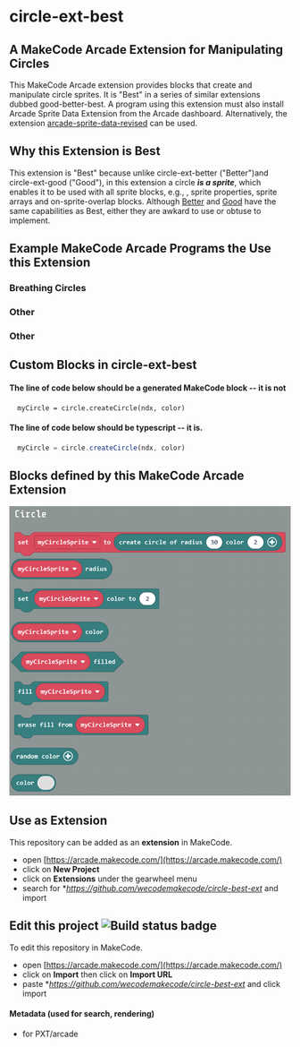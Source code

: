 # circle-ext-best
## A MakeCode Arcade Extension for Manipulating Circles

This MakeCode Arcade extension provides blocks that create and manipulate circle sprites. It is "Best" in a series of similar extensions dubbed good-better-best. A program using this extension must also install Arcade Sprite Data Extension from the Arcade dashboard. Alternatively, the extension [arcade-sprite-data-revised](../../../arcade-sprite-data-revised) can be used.

## Why this Extension is Best
This extension is "Best" because unlike circle-ext-better ("Better")and circle-ext-good ("Good"), in this extension a circle ***is a sprite***, which enables it to be used with all sprite blocks, e.g., , sprite properties, sprite arrays and on-sprite-overlap blocks. Although [Better](../../../circle-ext-better) and [Good](../../../circle-ext-good) have the same capabilities as Best, either they are awkard to use or obtuse to implement. 

## Example MakeCode Arcade Programs the Use this Extension
### Breathing Circles
### Other
### Other

## Custom Blocks in circle-ext-best

#### The line of code below should be a generated MakeCode block -- it is not
```blocks
  myCircle = circle.createCircle(ndx, color)
```
#### The line of code below should be typescript -- it is.
```typescript
  myCircle = circle.createCircle(ndx, color)
```
## Blocks defined by this MakeCode Arcade Extension
![](circle-ext-best-blocks.png)







## Use as Extension

This repository can be added as an **extension** in MakeCode.

* open [https://arcade.makecode.com/](https://arcade.makecode.com/)
* click on **New Project**
* click on **Extensions** under the gearwheel menu
* search for **https://github.com/wecodemakecode/circle-best-ext* and import

## Edit this project ![Build status badge](https://github.com/wecodemakecode/circle-ext-with-data-ext/workflows/MakeCode/badge.svg)

To edit this repository in MakeCode.

* open [https://arcade.makecode.com/](https://arcade.makecode.com/)
* click on **Import** then click on **Import URL**
* paste **https://github.com/wecodemakecode/circle-best-ext* and click import

#### Metadata (used for search, rendering)

* for PXT/arcade
<script src="https://makecode.com/gh-pages-embed.js"></script><script>makeCodeRender("{{ site.makecode.home_url }}", "{{ site.github.owner_name }}/{{ site.github.repository_name }}");</script>
